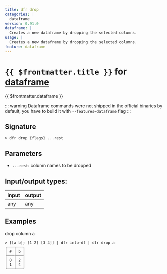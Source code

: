 ```yaml
---
title: dfr drop
categories: |
  dataframe
version: 0.91.0
dataframe: |
  Creates a new dataframe by dropping the selected columns.
usage: |
  Creates a new dataframe by dropping the selected columns.
feature: dataframe
---
```

<!-- This file is automatically generated. Please edit the command in https://github.com/nushell/nushell instead. -->

# `{{ $frontmatter.title }}` for [dataframe](/commands/categories/dataframe.md)

<div class='command-title'>{{ $frontmatter.dataframe }}</div>


::: warning
Dataframe commands were not shipped in the official binaries by default, you have to build it with `--features=dataframe` flag
:::
## Signature

```> dfr drop {flags} ...rest```

## Parameters

 -  `...rest`: column names to be dropped


## Input/output types:

| input | output |
| ----- | ------ |
| any   | any    |

## Examples

drop column a
```nu
> [[a b]; [1 2] [3 4]] | dfr into-df | dfr drop a
╭───┬───╮
│ # │ b │
├───┼───┤
│ 0 │ 2 │
│ 1 │ 4 │
╰───┴───╯

```
